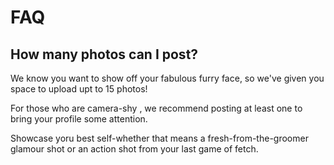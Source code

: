 # FAQ

## How many photos can I post?

We know you want to show off your fabulous furry face, so we've given you
space to upload upt to 15 photos!

For those who are camera-shy , we recommend posting at least one to bring 
your profile some attention.

Showcase yoru best self-whether that means a fresh-from-the-groomer glamour
shot or an action shot from your last game of fetch.
